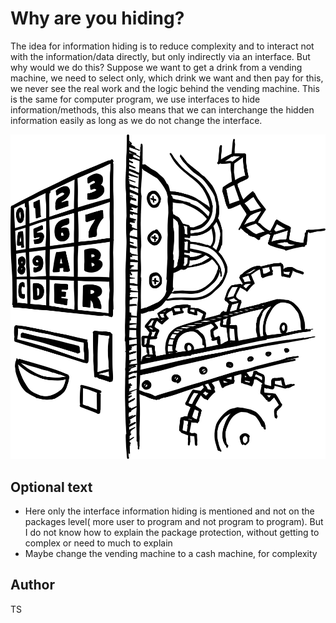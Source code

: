 <!-- BEGIN TITLE -->
# Why are you hiding?
<!-- END TITLE -->

<!-- BEGIN BODY -->
The idea for information hiding is to reduce complexity and to interact not with the information/data directly,
but only indirectly via an interface. But why would we do this? Suppose we want to get a drink  from a vending machine,
we need to select only, which drink we want and then pay for this, we never see the real work  and the logic behind the vending machine.
This is the same for computer program, we use interfaces to hide  information/methods,
this also means that we can interchange the hidden information easily as long as we do not change the interface.
<!-- END BODY -->


 



 
![Vending Machine](../images/image-065-information-hiding.svg)




## Optional text
<!-- BEGIN OPTIONAL -->
* Here only the interface information hiding is mentioned and not  on the  packages  level( more user to program and not program to program).
But I do not know how to explain the package protection, without getting to complex or need to much to explain 
* Maybe change the vending machine to a cash machine, for complexity
<!-- END OPTIONAL -->



## Author
<!-- BEGIN AUTHOR -->
TS
<!-- END AUTHOR -->
